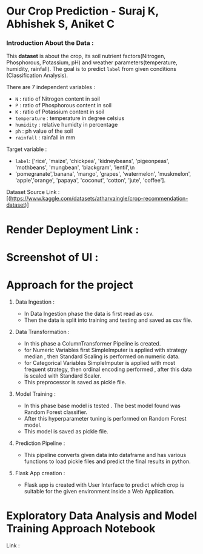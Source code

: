 # Our Crop Prediction - Suraj K, Abhishek S, Aniket C

### Introduction About the Data :

This **dataset** is about the crop, its soil nutrient factors(Nitrogen, Phosphorous, Potassium, pH) and weather parameters(temperature, humidity, rainfall).
The goal is to predict `label` from given conditions (Classification Analysis).

There are 7 independent variables :

* `N` : ratio of Nitrogen content in soil
* `P` : ratio of Phosphorous content in soil
* `K` : ratio of Potassium content in soil
* `temperature` : temperature in degree celsius 
* `humidity` : relative humidty in percentage
* `ph` : ph value of the soil
* `rainfall` : rainfall in mm
  
Target variable :
* `label`: ['rice', 'maize', 'chickpea', 'kidneybeans', 'pigeonpeas', 'mothbeans', 'mungbean', 'blackgram', 'lentil',\n
* 'pomegranate','banana', 'mango', 'grapes', 'watermelon', 'muskmelon', 'apple','orange', 'papaya', 'coconut', 'cotton', 'jute', 'coffee'].

Dataset Source Link :
[(https://www.kaggle.com/datasets/atharvaingle/crop-recommendation-dataset)]

# Render Deployment Link :


# Screenshot of UI :


# Approach for the project 

1. Data Ingestion : 
    * In Data Ingestion phase the data is first read as csv. 
    * Then the data is split into training and testing and saved as csv file.

2. Data Transformation : 
    * In this phase a ColumnTransformer Pipeline is created.
    * for Numeric Variables first SimpleImputer is applied with strategy median , then Standard Scaling is performed on numeric data.
    * for Categorical Variables SimpleImputer is applied with most frequent strategy, then ordinal encoding performed , after this data is scaled with Standard Scaler.
    * This preprocessor is saved as pickle file.

3. Model Training : 
    * In this phase base model is tested . The best model found was Random Forest classifier.
    * After this hyperparameter tuning is performed on Random Forest model.
    * This model is saved as pickle file.

4. Prediction Pipeline : 
    * This pipeline converts given data into dataframe and has various functions to load pickle files and predict the final results in python.

5. Flask App creation : 
    * Flask app is created with User Interface to predict which crop is suitable for the given environment inside a Web Application.

# Exploratory Data Analysis and Model Training Approach Notebook

Link : 
